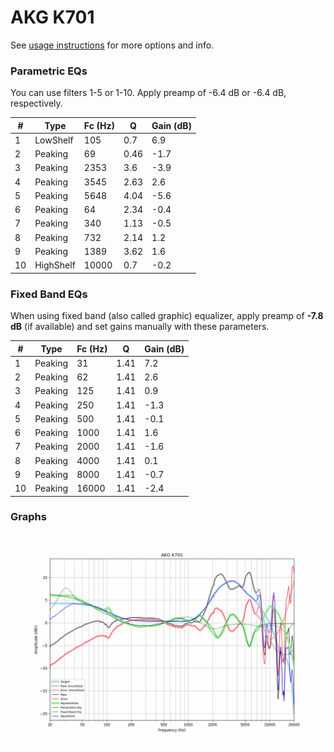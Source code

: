 # AKG K701
See [usage instructions](https://github.com/jaakkopasanen/AutoEq#usage) for more options and info.

### Parametric EQs
You can use filters 1-5 or 1-10. Apply preamp of -6.4 dB or -6.4 dB, respectively.

|   # | Type      |   Fc (Hz) |    Q |   Gain (dB) |
|-----|-----------|-----------|------|-------------|
|   1 | LowShelf  |       105 | 0.7  |         6.9 |
|   2 | Peaking   |        69 | 0.46 |        -1.7 |
|   3 | Peaking   |      2353 | 3.6  |        -3.9 |
|   4 | Peaking   |      3545 | 2.63 |         2.6 |
|   5 | Peaking   |      5648 | 4.04 |        -5.6 |
|   6 | Peaking   |        64 | 2.34 |        -0.4 |
|   7 | Peaking   |       340 | 1.13 |        -0.5 |
|   8 | Peaking   |       732 | 2.14 |         1.2 |
|   9 | Peaking   |      1389 | 3.62 |         1.6 |
|  10 | HighShelf |     10000 | 0.7  |        -0.2 |

### Fixed Band EQs
When using fixed band (also called graphic) equalizer, apply preamp of **-7.8 dB** (if available) and set gains manually with these parameters.

|   # | Type    |   Fc (Hz) |    Q |   Gain (dB) |
|-----|---------|-----------|------|-------------|
|   1 | Peaking |        31 | 1.41 |         7.2 |
|   2 | Peaking |        62 | 1.41 |         2.6 |
|   3 | Peaking |       125 | 1.41 |         0.9 |
|   4 | Peaking |       250 | 1.41 |        -1.3 |
|   5 | Peaking |       500 | 1.41 |        -0.1 |
|   6 | Peaking |      1000 | 1.41 |         1.6 |
|   7 | Peaking |      2000 | 1.41 |        -1.6 |
|   8 | Peaking |      4000 | 1.41 |         0.1 |
|   9 | Peaking |      8000 | 1.41 |        -0.7 |
|  10 | Peaking |     16000 | 1.41 |        -2.4 |

### Graphs
![](./AKG%20K701.png)

